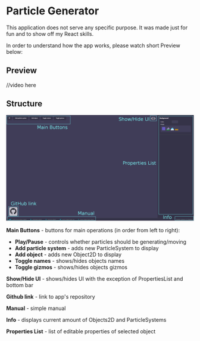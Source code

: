 # Particle Generator

This application does not serve any specific purpose. It was made just for fun and to show off my React skills. 

In order to understand how the app works, please watch short Preview below:

## Preview

//video here


## Structure

![default described](./screenshots/default_described.png)

**Main Buttons** - buttons for main operations (in order from left to right):
* **Play/Pause** - controls whether particles should be generating/moving
* **Add particle system** - adds new ParticleSystem to display
* **Add object** - adds new Object2D to display
* **Toggle names** - shows/hides objects names
* **Toggle gizmos** - shows/hides objects gizmos

**Show/Hide UI** - shows/hides UI with the exception of PropertiesList and bottom bar

**Github link** - link to app's repository

**Manual** - simple manual

**Info** - displays current amount of Objects2D and ParticleSystems

**Properties List** - list of editable properties of selected object
